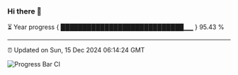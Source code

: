 ### Hi there 👋

⏳ Year progress { ████████████████████████████▁▁ } 95.43 %

---

⏰ Updated on Sun, 15 Dec 2024 06:14:24 GMT

![Progress Bar CI](https://github.com/Shyam-Makwana/GitHub-Actions-Demo/workflows/Progress%20Bar%20CI/badge.svg)

